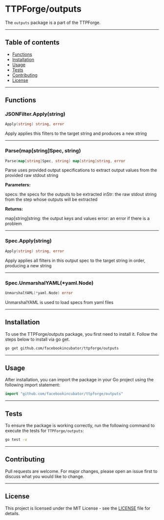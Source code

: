 # TTPForge/outputs

The `outputs` package is a part of the TTPForge.

---

## Table of contents

- [Functions](#functions)
- [Installation](#installation)
- [Usage](#usage)
- [Tests](#tests)
- [Contributing](#contributing)
- [License](#license)

---

## Functions

### JSONFilter.Apply(string)

```go
Apply(string) string, error
```

Apply applies this filters to the target string
and produces a new string

---

### Parse(map[string]Spec, string)

```go
Parse(map[string]Spec, string) map[string]string, error
```

Parse uses provided output specifications to extract output values
from the provided raw stdout string

**Parameters:**

specs: the specs for the outputs to be extracted
inStr: the raw stdout string from the step whose outputs will be extracted

**Returns:**

map[string]string: the output keys and values
error: an error if there is a problem

---

### Spec.Apply(string)

```go
Apply(string) string, error
```

Apply applies all filters in this output spec
to the target string in order, producing a new string

---

### Spec.UnmarshalYAML(*yaml.Node)

```go
UnmarshalYAML(*yaml.Node) error
```

UnmarshalYAML is used to load specs from yaml files

---

## Installation

To use the TTPForge/outputs package, you first need to install it.
Follow the steps below to install via go get.

```bash
go get github.com/facebookincubator/ttpforge/outputs
```

---

## Usage

After installation, you can import the package in your Go project
using the following import statement:

```go
import "github.com/facebookincubator/ttpforge/outputs"
```

---

## Tests

To ensure the package is working correctly, run the following
command to execute the tests for `TTPForge/outputs`:

```bash
go test -v
```

---

## Contributing

Pull requests are welcome. For major changes,
please open an issue first to discuss what
you would like to change.

---

## License

This project is licensed under the MIT
License - see the [LICENSE](../LICENSE)
file for details.
